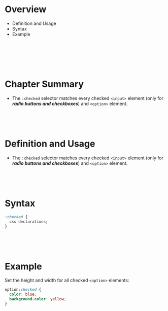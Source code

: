 # Overview

- Definition and Usage
- Syntax
- Example

&nbsp;

&nbsp;

&nbsp;

# Chapter Summary

- The `:checked` selector matches every checked `<input>` element (only for **_radio buttons and checkboxes_**) and `<option>` element.

&nbsp;

&nbsp;

# Definition and Usage

- The `:checked` selector matches every checked `<input>` element (only for **_radio buttons and checkboxes_**) and `<option>` element.

&nbsp;

&nbsp;

# Syntax

```css
:checked {
  css declarations;
}
```

&nbsp;

&nbsp;

# Example

Set the height and width for all checked `<option>` elements:

```css
option:checked {
  color: blue;
  background-color: yellow;
}
```

&nbsp;
